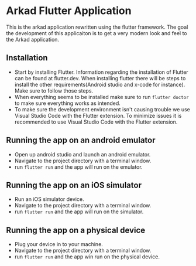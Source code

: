 # Arkad Flutter Application

This is the arkad application rewritten using the flutter framework. The goal the development of this applicaiton is to get a very modern look and feel to the Arkad application.

## Installation
* Start by installing Flutter. Information regarding the installation of Flutter can be found at flutter.dev. When installing flutter there will be steps to install the other requirements(Android studio and x-code for instance). Make sure to follow those steps.
* When everything seems to be installed make sure to run `flutter doctor` to make sure everything works as intended.
* To make sure the development environment isn't causing trouble we use Visual Studio Code with the Flutter extension. To minimize issues it is recommended to use Visual Studio Code with the Flutter extension. 

## Running the app on an android emulator
* Open up android studio and launch an android emulator.
* Navigate to the project directory with a terminal window.
* run `flutter run` and the app will run on the emulator.

## Running the app on an iOS simulator
* Run an iOS simulator device.
* Navigate to the project directory with a terminal window.
* run `flutter run` and the app will run on the simulator.

## Running the app on a physical device
* Plug your device in to your machine.
* Navigate to the project directory with a terminal window.
* run `flutter run` and the app win run on the physical device. 
